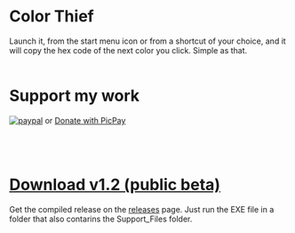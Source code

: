 # Color Thief
Launch it, from the start menu icon or from a shortcut of your choice, and it will copy the hex code of the next color you click. Simple as that.
</br></br>

# Support my work
[![paypal](https://www.paypalobjects.com/en_US/i/btn/btn_donate_LG.gif)](https://www.paypal.com/cgi-bin/webscr?cmd=_s-xclick&hosted_button_id=EEQ5C56XVNBAN&source=url) or [Donate with PicPay](https://picpay.me/bruneleno)</br></br></br></br>


# [Download v1.2 (public beta)](https://github.com/bruneleno/Quickest-Color-Picker/releases/tag/1.2)
Get the compiled release on the [releases](https://github.com/bruneleno/Quickest-Color-Picker-Ever/releases) page. Just run the EXE file in a folder that also contarins the Support_Files folder.

